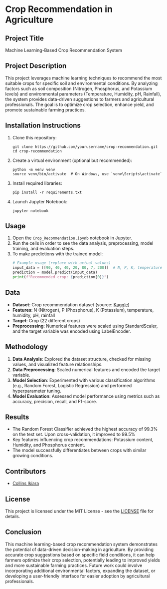 # Crop Recommendation in Agriculture

## Project Title
Machine Learning-Based Crop Recommendation System

## Project Description
This project leverages machine learning techniques to recommend the most suitable crops for specific soil and environmental conditions. By analyzing factors such as soil composition (Nitrogen, Phosphorus, and Potassium levels) and environmental parameters (Temperature, Humidity, pH, Rainfall), the system provides data-driven suggestions to farmers and agricultural professionals. The goal is to optimize crop selection, enhance yield, and promote sustainable farming practices.

## Installation Instructions
1. Clone this repository:
   ```
   git clone https://github.com/yourusername/crop-recommendation.git
   cd crop-recommendation
   ```
2. Create a virtual environment (optional but recommended):
   ```
   python -m venv venv
   source venv/bin/activate  # On Windows, use `venv\Scripts\activate`
   ```
3. Install required libraries:
   ```
   pip install -r requirements.txt
   ```
4. Launch Jupyter Notebook:
   ```
   jupyter notebook
   ```

## Usage
1. Open the `Crop_Recommendation.ipynb` notebook in Jupyter.
2. Run the cells in order to see the data analysis, preprocessing, model training, and evaluation steps.
3. To make predictions with the trained model:
   ```python
   # Example usage (replace with actual values)
   input_data = [[90, 40, 40, 20, 80, 7, 200]]  # N, P, K, temperature, humidity, ph, rainfall
   prediction = model.predict(input_data)
   print(f"Recommended crop: {prediction[0]}")
   ```

## Data
- **Dataset**: Crop recommendation dataset (source: [Kaggle](https://www.kaggle.com/atharvaingle/crop-recommendation-dataset))
- **Features**: N (Nitrogen), P (Phosphorus), K (Potassium), temperature, humidity, pH, rainfall
- **Target**: Crop (22 different crops)
- **Preprocessing**: Numerical features were scaled using StandardScaler, and the target variable was encoded using LabelEncoder.

## Methodology
1. **Data Analysis**: Explored the dataset structure, checked for missing values, and visualized feature relationships.
2. **Data Preprocessing**: Scaled numerical features and encoded the target variable.
3. **Model Selection**: Experimented with various classification algorithms (e.g., Random Forest, Logistic Regression) and performed hyperparameter tuning.
4. **Model Evaluation**: Assessed model performance using metrics such as accuracy, precision, recall, and F1-score.

## Results
- The Random Forest Classifier achieved the highest accuracy of 99.3% on the test set. Upon cross-validation, it improved to 99.5%
- Key features influencing crop recommendations: Potassium content, Humidity, and Phosphorus content.
- The model successfully differentiates between crops with similar growing conditions.

## Contributors
- [Collins Ikiara](https://github.com/CollinsIkiara)

## License
This project is licensed under the MIT License - see the [LICENSE](LICENSE) file for details.

## Conclusion
This machine learning-based crop recommendation system demonstrates the potential of data-driven decision-making in agriculture. By providing accurate crop suggestions based on specific field conditions, it can help farmers optimize their crop selection, potentially leading to improved yields and more sustainable farming practices. Future work could involve incorporating additional environmental factors, expanding the dataset, or developing a user-friendly interface for easier adoption by agricultural professionals.
